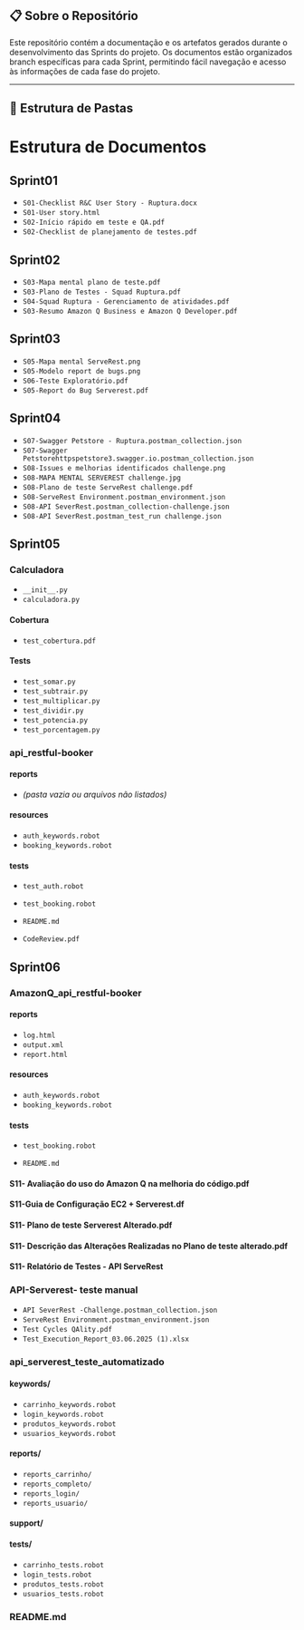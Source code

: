 
## 📋 Sobre o Repositório
Este repositório contém a documentação e os artefatos gerados durante o desenvolvimento das Sprints do projeto. Os documentos estão organizados branch específicas para cada Sprint, permitindo fácil navegação e acesso às informações de cada fase do projeto.

---

## 📂 Estrutura de Pastas
# Estrutura de Documentos

## Sprint01
- `S01-Checklist R&C User Story - Ruptura.docx`
- `S01-User story.html`
- `S02-Início rápido em teste e QA.pdf`
- `S02-Checklist de planejamento de testes.pdf`

## Sprint02
- `S03-Mapa mental plano de teste.pdf`
- `S03-Plano de Testes - Squad Ruptura.pdf`
- `S04-Squad Ruptura - Gerenciamento de atividades.pdf`
- `S03-Resumo Amazon Q Business e Amazon Q Developer.pdf`

## Sprint03
- `S05-Mapa mental ServeRest.png`
- `S05-Modelo report de bugs.png`
- `S06-Teste Exploratório.pdf`
- `S05-Report do Bug Serverest.pdf`

## Sprint04
- `S07-Swagger Petstore - Ruptura.postman_collection.json`
- `S07-Swagger Petstorehttpspetstore3.swagger.io.postman_collection.json`
- `S08-Issues e melhorias identificados challenge.png`
- `S08-MAPA MENTAL SERVEREST challenge.jpg`
- `S08-Plano de teste ServeRest challenge.pdf`
- `S08-ServeRest Environment.postman_environment.json`
- `S08-API SeverRest.postman_collection-challenge.json`
- `S08-API SeverRest.postman_test_run challenge.json`

## Sprint05

### Calculadora
- `__init__.py`
- `calculadora.py`

#### Cobertura
- `test_cobertura.pdf`

#### Tests
- `test_somar.py`
- `test_subtrair.py`
- `test_multiplicar.py`
- `test_dividir.py`
- `test_potencia.py`
- `test_porcentagem.py`

### api_restful-booker

#### reports
- *(pasta vazia ou arquivos não listados)*

#### resources
- `auth_keywords.robot`
- `booking_keywords.robot`

#### tests
- `test_auth.robot`
- `test_booking.robot`

- `README.md`

- `CodeReview.pdf`

## Sprint06

### AmazonQ_api_restful-booker

#### reports
- `log.html`
- `output.xml`
- `report.html`

#### resources
- `auth_keywords.robot`
- `booking_keywords.robot`

#### tests
- `test_booking.robot`

- `README.md`


#### S11- Avaliação do uso do Amazon Q na melhoria do código.pdf
#### S11-Guia de Configuração EC2 + Serverest.df
#### S11- Plano de teste Serverest Alterado.pdf
#### S11- Descrição das Alterações Realizadas no Plano de teste alterado.pdf
#### S11- Relatório de Testes - API ServeRest

### API-Serverest- teste manual
- `API SeverRest -Challenge.postman_collection.json`
- `ServeRest Environment.postman_environment.json`
- `Test Cycles QAlity.pdf`
-  `Test_Execution_Report_03.06.2025 (1).xlsx`

### api_serverest_teste_automatizado

#### keywords/
- `carrinho_keywords.robot`
- `login_keywords.robot`
- `produtos_keywords.robot`
- `usuarios_keywords.robot`

#### reports/ 
- `reports_carrinho/`
- `reports_completo/`
- `reports_login/`
- `reports_usuario/`

#### support/ 

#### tests/ 
- `carrinho_tests.robot`
- `login_tests.robot`
- `produtos_tests.robot`
- `usuarios_tests.robot`

### README.md

